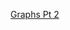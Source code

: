 [Graphs Pt 2](https://docs.google.com/presentation/d/1et4UIGzD87vmv_uWgZH6X18KOqV43DT5K0iytiGCeSw/edit?usp=sharing)